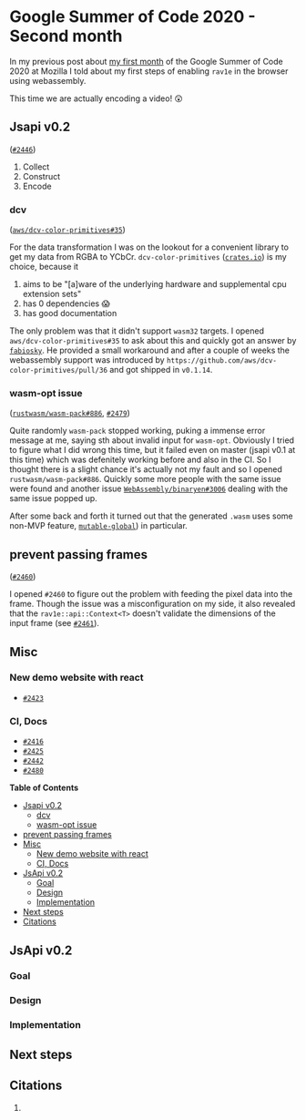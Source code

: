 # Google Summer of Code 2020 - Second month

In my previous post about [my first month]() of the Google Summer of Code 2020 at Mozilla I told about my first steps of enabling `rav1e` in the browser using webassembly.

This time we are actually encoding a video! 😲

## Jsapi v0.2
([`#2446`](https://github.com/xiph/rav1e/pull/2446))

1. Collect
2. Construct
3. Encode

### dcv
([`aws/dcv-color-primitives#35`](https://github.com/aws/dcv-color-primitives/issues/35))

For the data transformation I was on the lookout for a convenient library to get my data from RGBA to YCbCr. `dcv-color-primitives` ([`crates.io`](https://crates.io/crates/dcv-color-primitives)) is my choice, because it
1. aims to be "[a]ware of the underlying hardware and supplemental cpu extension sets"
2. has 0 dependencies 😱
3. has good documentation

The only problem was that it didn't support `wasm32` targets. I opened `aws/dcv-color-primitives#35` to ask about this and quickly got an answer by [`fabiosky`](https://github.com/fabiosky). He provided a small workaround and after a couple of weeks the webassembly support was introduced by `https://github.com/aws/dcv-color-primitives/pull/36` and got shipped in `v0.1.14`.

### wasm-opt issue
([`rustwasm/wasm-pack#886`](https://github.com/rustwasm/wasm-pack/issues/886), [`#2479`](https://github.com/xiph/rav1e/pull/2479))

Quite randomly `wasm-pack` stopped working, puking a immense error message at me, saying sth about invalid input for `wasm-opt`. Obviously I tried to figure what I did wrong this time, but it failed even on master (jsapi v0.1 at this time) which was defenitely working before and also in the CI. So I thought there is a slight chance it's actually not my fault and so I opened `rustwasm/wasm-pack#886`. Quickly some more people with the same issue were found and another issue [`WebAssembly/binaryen#3006`](https://github.com/WebAssembly/binaryen/issues/3006) dealing with the same issue popped up.

After some back and forth it turned out that the generated `.wasm` uses some non-MVP feature, [`mutable-global`](https://github.com/WebAssembly/mutable-global/blob/master/proposals/mutable-global/Overview.md)) in particular.


## prevent passing frames
([`#2460`](https://github.com/xiph/rav1e/issues/2460))

I opened `#2460` to figure out the problem with feeding the pixel data into the frame. Though the issue was a misconfiguration on my side, it also revealed that the `rav1e::api::Context<T>` doesn't validate the dimensions of the input frame (see [`#2461`](https://github.com/xiph/rav1e/issues/2461)).

## Misc

### New demo website with react
* [`#2423`](https://github.com/xiph/rav1e/pull/2423)

### CI, Docs
* [`#2416`](https://github.com/xiph/rav1e/issues/2416)
* [`#2425`](https://github.com/xiph/rav1e/pull/2425)
* [`#2442`](https://github.com/xiph/rav1e/pull/2442)
* [`#2480`](https://github.com/xiph/rav1e/pull/2480)

**Table of Contents**
- [Jsapi v0.2](#jsapi-v02)
  - [dcv](#dcv)
  - [wasm-opt issue](#wasm-opt-issue)
- [prevent passing frames](#prevent-passing-frames)
- [Misc](#misc)
  - [New demo website with react](#new-demo-website-with-react)
  - [CI, Docs](#ci-docs)
- [JsApi v0.2](#jsapi-v02-1)
  - [Goal](#goal)
  - [Design](#design)
  - [Implementation](#implementation)
- [Next steps](#next-steps)
- [Citations](#citations)

## JsApi v0.2

### Goal

### Design

### Implementation

## Next steps

## Citations
1. 